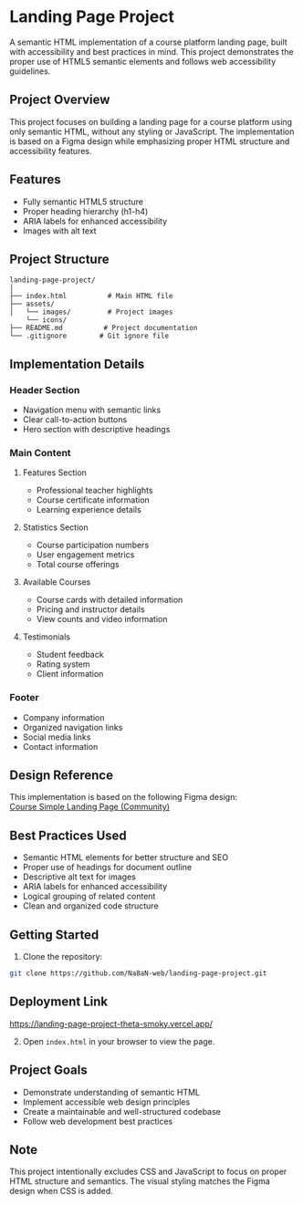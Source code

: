 # Landing Page Project

A semantic HTML implementation of a course platform landing page, built with accessibility and best practices in mind. This project demonstrates the proper use of HTML5 semantic elements and follows web accessibility guidelines.

## Project Overview

This project focuses on building a landing page for a course platform using only semantic HTML, without any styling or JavaScript. The implementation is based on a Figma design while emphasizing proper HTML structure and accessibility features.

## Features

- Fully semantic HTML5 structure
- Proper heading hierarchy (h1-h4)
- ARIA labels for enhanced accessibility
- Images with alt text

## Project Structure

```
landing-page-project/
│
├── index.html          # Main HTML file
├── assets/            
│   └── images/         # Project images
    └── icons/ 
├── README.md          # Project documentation
└── .gitignore        # Git ignore file
```

## Implementation Details

### Header Section
- Navigation menu with semantic links
- Clear call-to-action buttons
- Hero section with descriptive headings

### Main Content
1. Features Section
   - Professional teacher highlights
   - Course certificate information
   - Learning experience details

2. Statistics Section
   - Course participation numbers
   - User engagement metrics
   - Total course offerings

3. Available Courses
   - Course cards with detailed information
   - Pricing and instructor details
   - View counts and video information

4. Testimonials
   - Student feedback
   - Rating system
   - Client information

### Footer
- Company information
- Organized navigation links
- Social media links
- Contact information

## Design Reference

This implementation is based on the following Figma design:  
[Course Simple Landing Page (Community)](https://www.figma.com/design/sarGHxlHolWcQJEY7gJqgf/Course-Simple-landing-page-(Community)?node-id=5-2&t=GeeVh57ZV3f2R7Nq-0)

## Best Practices Used

- Semantic HTML elements for better structure and SEO
- Proper use of headings for document outline
- Descriptive alt text for images
- ARIA labels for enhanced accessibility
- Logical grouping of related content
- Clean and organized code structure

## Getting Started

1. Clone the repository:
```bash
git clone https://github.com/Na8aN-web/landing-page-project.git
```

## Deployment Link
https://landing-page-project-theta-smoky.vercel.app/

2. Open `index.html` in your browser to view the page.

## Project Goals

- Demonstrate understanding of semantic HTML
- Implement accessible web design principles
- Create a maintainable and well-structured codebase
- Follow web development best practices

## Note

This project intentionally excludes CSS and JavaScript to focus on proper HTML structure and semantics. The visual styling matches the Figma design when CSS is added.